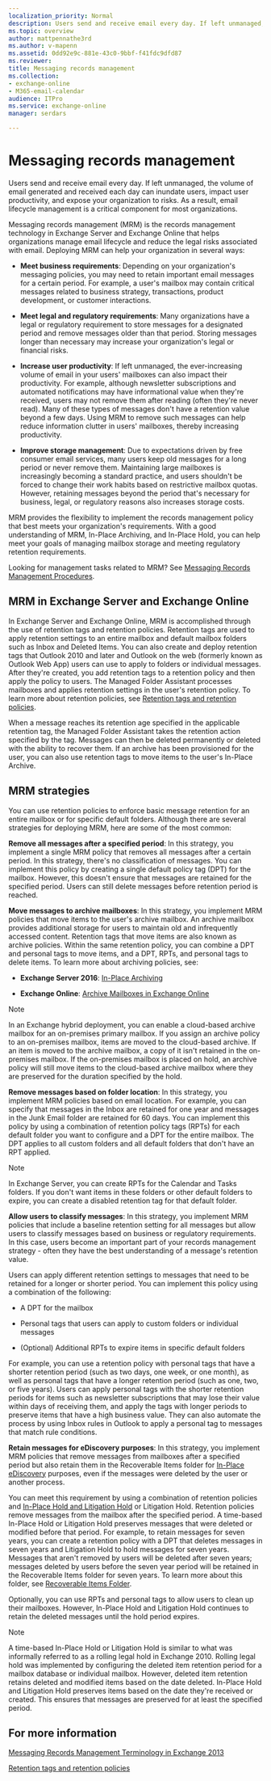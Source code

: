```yaml
---
localization_priority: Normal
description: Users send and receive email every day. If left unmanaged, the volume of email generated and received each day can inundate users, impact user productivity, and expose your organization to risks. As a result, email lifecycle management is a critical component for most organizations.
ms.topic: overview
author: mattpennathe3rd
ms.author: v-mapenn
ms.assetid: 0dd92e9c-881e-43c0-9bbf-f41fdc9dfd87
ms.reviewer: 
title: Messaging records management
ms.collection: 
- exchange-online
- M365-email-calendar
audience: ITPro
ms.service: exchange-online
manager: serdars

---
```


# Messaging records management

Users send and receive email every day. If left unmanaged, the volume of email generated and received each day can inundate users, impact user productivity, and expose your organization to risks. As a result, email lifecycle management is a critical component for most organizations.

Messaging records management (MRM) is the records management technology in Exchange Server and Exchange Online that helps organizations manage email lifecycle and reduce the legal risks associated with email. Deploying MRM can help your organization in several ways:

- **Meet business requirements**: Depending on your organization's messaging policies, you may need to retain important email messages for a certain period. For example, a user's mailbox may contain critical messages related to business strategy, transactions, product development, or customer interactions.

- **Meet legal and regulatory requirements**: Many organizations have a legal or regulatory requirement to store messages for a designated period and remove messages older than that period. Storing messages longer than necessary may increase your organization's legal or financial risks.

- **Increase user productivity**: If left unmanaged, the ever-increasing volume of email in your users' mailboxes can also impact their productivity. For example, although newsletter subscriptions and automated notifications may have informational value when they're received, users may not remove them after reading (often they're never read). Many of these types of messages don't have a retention value beyond a few days. Using MRM to remove such messages can help reduce information clutter in users' mailboxes, thereby increasing productivity.

- **Improve storage management**: Due to expectations driven by free consumer email services, many users keep old messages for a long period or never remove them. Maintaining large mailboxes is increasingly becoming a standard practice, and users shouldn't be forced to change their work habits based on restrictive mailbox quotas. However, retaining messages beyond the period that's necessary for business, legal, or regulatory reasons also increases storage costs.

MRM provides the flexibility to implement the records management policy that best meets your organization's requirements. With a good understanding of MRM, In-Place Archiving, and In-Place Hold, you can help meet your goals of managing mailbox storage and meeting regulatory retention requirements.

Looking for management tasks related to MRM? See [Messaging Records Management Procedures](https://technet.microsoft.com/library/bc2ff408-4a2b-4202-9515-e3e922a6320d.aspx).

## MRM in Exchange Server and Exchange Online

In Exchange Server and Exchange Online, MRM is accomplished through the use of retention tags and retention policies. Retention tags are used to apply retention settings to an entire mailbox and default mailbox folders such as Inbox and Deleted Items. You can also create and deploy retention tags that Outlook 2010 and later and Outlook on the web (formerly known as Outlook Web App) users can use to apply to folders or individual messages. After they're created, you add retention tags to a retention policy and then apply the policy to users. The Managed Folder Assistant processes mailboxes and applies retention settings in the user's retention policy. To learn more about retention policies, see [Retention tags and retention policies](retention-tags-and-policies.md).

When a message reaches its retention age specified in the applicable retention tag, the Managed Folder Assistant takes the retention action specified by the tag. Messages can then be deleted permanently or deleted with the ability to recover them. If an archive has been provisioned for the user, you can also use retention tags to move items to the user's In-Place Archive.

## MRM strategies

You can use retention policies to enforce basic message retention for an entire mailbox or for specific default folders. Although there are several strategies for deploying MRM, here are some of the most common:

**Remove all messages after a specified period**: In this strategy, you implement a single MRM policy that removes all messages after a certain period. In this strategy, there's no classification of messages. You can implement this policy by creating a single default policy tag (DPT) for the mailbox. However, this doesn't ensure that messages are retained for the specified period. Users can still delete messages before retention period is reached.

**Move messages to archive mailboxes**: In this strategy, you implement MRM policies that move items to the user's archive mailbox. An archive mailbox provides additional storage for users to maintain old and infrequently accessed content. Retention tags that move items are also known as archive policies. Within the same retention policy, you can combine a DPT and personal tags to move items, and a DPT, RPTs, and personal tags to delete items. To learn more about archiving policies, see:

- **Exchange Server 2016**: [In-Place Archiving](https://technet.microsoft.com/library/b5e4c0e9-0558-4b90-bc12-f67adbfb59ac.aspx)

- **Exchange Online**: [Archive Mailboxes in Exchange Online](https://go.microsoft.com/fwlink/p/?linkid=825607)

> [!NOTE]
> In an Exchange hybrid deployment, you can enable a cloud-based archive mailbox for an on-premises primary mailbox. If you assign an archive policy to an on-premises mailbox, items are moved to the cloud-based archive. If an item is moved to the archive mailbox, a copy of it isn't retained in the on-premises mailbox. If the on-premises mailbox is placed on hold, an archive policy will still move items to the cloud-based archive mailbox where they are preserved for the duration specified by the hold.

**Remove messages based on folder location**: In this strategy, you implement MRM policies based on email location. For example, you can specify that messages in the Inbox are retained for one year and messages in the Junk Email folder are retained for 60 days. You can implement this policy by using a combination of retention policy tags (RPTs) for each default folder you want to configure and a DPT for the entire mailbox. The DPT applies to all custom folders and all default folders that don't have an RPT applied.

> [!NOTE]
> In Exchange Server, you can create RPTs for the Calendar and Tasks folders. If you don't want items in these folders or other default folders to expire, you can create a disabled retention tag for that default folder.

**Allow users to classify messages**: In this strategy, you implement MRM policies that include a baseline retention setting for all messages but allow users to classify messages based on business or regulatory requirements. In this case, users become an important part of your records management strategy - often they have the best understanding of a message's retention value.

Users can apply different retention settings to messages that need to be retained for a longer or shorter period. You can implement this policy using a combination of the following:

- A DPT for the mailbox

- Personal tags that users can apply to custom folders or individual messages

- (Optional) Additional RPTs to expire items in specific default folders

For example, you can use a retention policy with personal tags that have a shorter retention period (such as two days, one week, or one month), as well as personal tags that have a longer retention period (such as one, two, or five years). Users can apply personal tags with the shorter retention periods for items such as newsletter subscriptions that may lose their value within days of receiving them, and apply the tags with longer periods to preserve items that have a high business value. They can also automate the process by using Inbox rules in Outlook to apply a personal tag to messages that match rule conditions.

 **Retain messages for eDiscovery purposes**: In this strategy, you implement MRM policies that remove messages from mailboxes after a specified period but also retain them in the Recoverable Items folder for [In-Place eDiscovery](../../security-and-compliance/in-place-ediscovery/in-place-ediscovery.md) purposes, even if the messages were deleted by the user or another process.

You can meet this requirement by using a combination of retention policies and [In-Place Hold and Litigation Hold](../../security-and-compliance/in-place-and-litigation-holds.md) or Litigation Hold. Retention policies remove messages from the mailbox after the specified period. A time-based In-Place Hold or Litigation Hold preserves messages that were deleted or modified before that period. For example, to retain messages for seven years, you can create a retention policy with a DPT that deletes messages in seven years and Litigation Hold to hold messages for seven years. Messages that aren't removed by users will be deleted after seven years; messages deleted by users before the seven year period will be retained in the Recoverable Items folder for seven years. To learn more about this folder, see [Recoverable Items Folder](https://technet.microsoft.com/library/efc48fb4-2ed8-4d05-93af-f3505fbc389d.aspx).

Optionally, you can use RPTs and personal tags to allow users to clean up their mailboxes. However, In-Place Hold and Litigation Hold continues to retain the deleted messages until the hold period expires.

> [!NOTE]
> A time-based In-Place Hold or Litigation Hold is similar to what was informally referred to as a rolling legal hold in Exchange 2010. Rolling legal hold was implemented by configuring the deleted item retention period for a mailbox database or individual mailbox. However, deleted item retention retains deleted and modified items based on the date deleted. In-Place Hold and Litigation Hold preserves items based on the date they're received or created. This ensures that messages are preserved for at least the specified period.

## For more information

[Messaging Records Management Terminology in Exchange 2013](https://docs.microsoft.com/exchange/messaging-records-management-terminology-in-exchange-2013-exchange-2013-help)

[Retention tags and retention policies](retention-tags-and-policies.md)
